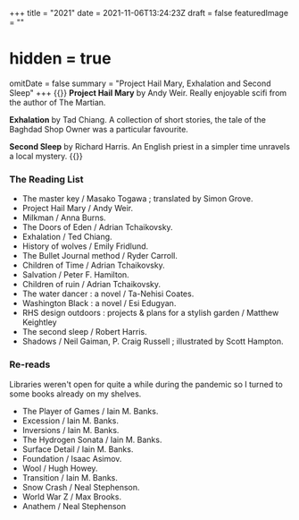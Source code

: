 +++
title =  "2021"
date = 2021-11-06T13:24:23Z
draft = false
featuredImage = ""
# hidden = true
omitDate = false
summary = "Project Hail Mary, Exhalation and Second Sleep"
+++
{{<lead>}}
**Project Hail Mary** by Andy Weir. Really enjoyable scifi from the author of The Martian. 

**Exhalation** by Tad Chiang. A collection of short stories, the tale of the Baghdad Shop Owner was a particular favourite.

**Second Sleep** by Richard Harris. An English priest in a simpler time unravels a local mystery. 
{{</lead>}}
### The Reading List

* The master key / Masako Togawa ; translated by Simon Grove. 
* Project Hail Mary / Andy Weir. 	
* Milkman / Anna Burns. 
* The Doors of Eden / Adrian Tchaikovsky. 	
* Exhalation / Ted Chiang. 	
* History of wolves / Emily Fridlund. 
* The Bullet Journal method / Ryder Carroll. 	
* Children of Time / Adrian Tchaikovsky. 	
* Salvation / Peter F. Hamilton. 	
* Children of ruin / Adrian Tchaikovsky. 	
* The water dancer : a novel / Ta-Nehisi Coates. 	
* Washington Black : a novel / Esi Edugyan. 	
* RHS design outdoors : projects & plans for a stylish garden / Matthew Keightley 
* The second sleep / Robert Harris. 	
* Shadows / Neil Gaiman, P. Craig Russell ; illustrated by Scott Hampton. 	

### Re-reads
Libraries weren't open for quite a while during the pandemic so I turned to some books already on my shelves.
* The Player of Games / Iain M. Banks.
* Excession / Iain M. Banks.
* Inversions / Iain M. Banks.
* The Hydrogen Sonata / Iain M. Banks.
* Surface Detail / Iain M. Banks.
* Foundation / Isaac Asimov.
* Wool / Hugh Howey.
* Transition / Iain M. Banks.
* Snow Crash / Neal Stephenson.
* World War Z / Max Brooks.
* Anathem / Neal Stephenson